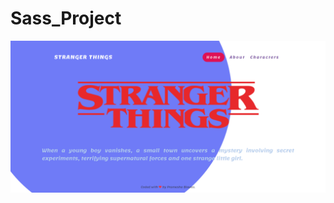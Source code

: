# Sass_Project

![Stranger Things | Sass Project](https://github.com/pramesha/Sass_Project/blob/master/screenshot_sass_project.png)
